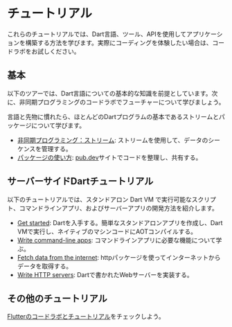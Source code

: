 # チュートリアル

これらのチュートリアルでは、Dart言語、ツール、APIを使用してアプリケーションを構築する方法を学びます。実際にコーディングを体験したい場合は、コードラボをお試しください。

## 基本

以下のツアーでは、Dart言語についての基本的な知識を前提としています。次に、非同期プログラミングのコードラボでフューチャーについて学びましょう。

言語と先物に慣れたら、ほとんどのDartプログラムの基本であるストリームとパッケージについて学びます。

- [非同期プログラミング：ストリーム](): ストリームを使用して、データのシーケンスを管理する。
- [パッケージの使い方](): [pub.dev](https://pub.dev)サイトでコードを整理し、共有する。

## サーバーサイドDartチュートリアル

以下のチュートリアルでは、スタンドアロン Dart VM で実行可能なスクリプト、コマンドラインアプリ、およびサーバーアプリの開発方法を紹介します。

- [Get started](): Dartを入手する。簡単なスタンドアロンアプリを作成し、Dart VMで実行し、ネイティブのマシンコードにAOTコンパイルする。
- [Write command-line apps](): コマンドラインアプリに必要な機能について学ぶ。
- [Fetch data from the internet](): httpパッケージを使ってインターネットからデータを取得する。
- [Write HTTP servers](): Dartで書かれたWebサーバーを実装する。

## その他のチュートリアル

[Flutterのコードラボとチュートリアル]()をチェックしよう。